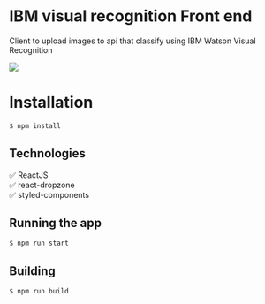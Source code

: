 # IBM visual recognition Front end
Client to upload images to api that classify using IBM Watson Visual Recognition

![](https://media.giphy.com/media/hR09xG2fV1kGNnI0tF/giphy.gif)


# Installation

```bash
$ npm install
```

## Technologies

:white_check_mark: ReactJS\
:white_check_mark: react-dropzone\
:white_check_mark: styled-components

## Running the app

```bash
$ npm run start
```

## Building

```bash
$ npm run build
```

